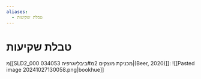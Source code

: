 ```yaml
---
aliases:
  - טבלת שקיעות
---
```

# טבלת שקיעות
מ[[SLD2_000 034053 מכניקת מוצקים 2מ#ביבליוגרפיה|(Beer, 2020)]]:
![[Pasted image 20241027130058.png|bookhue]]